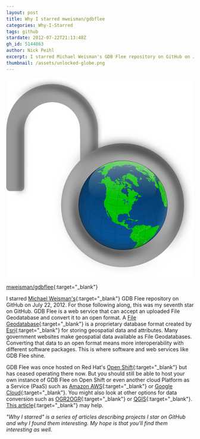 ```yaml
---
layout: post
title: Why I starred mweisman/gdbflee
categories: Why-I-Starred
tags: github
stardate: 2012-07-22T21:13:48Z
gh_id: 5144863
author: Nick Peihl
excerpt: I starred Michael Weisman's GDB Flee repository on GitHub on July 22, 2012. GDB Flee is a web service that can accept an uploaded File Geodatabase and convert it to an open format.
thumbnail: /assets/unlocked-globe.png
---
```


![Unlocked Globe](/assets/unlocked-globe.png)

[mweisman/gdbflee](https://github.com/mweisman/gdbflee){:target="_blank"}

I starred [Michael Weisman's](http://www.twitter.com/mweisman){:target="_blank"} GDB Flee repository on GitHub on July 22, 2012. For those following along, this was my seventh star on GitHub. GDB Flee is a web service that can accept an uploaded File Geodatabase and convert it to an open format. A [File Geodatabase](http://desktop.arcgis.com/en/arcmap/10.3/manage-data/administer-file-gdbs/file-geodatabases.htm){:target="_blank"} is a proprietary database format created by [Esri](http://esri.com){:target="_blank"} for storing geospatial data and attributes. Many government websites make geospatial data available as File Geodatabases. Converting that data to an open format means more interoperability with different software packages. This is where software and web services like GDB Flee shine.

GDB Flee was once hosted on Red Hat's [Open Shift](http://openshift.com){:target="_blank"} but has ceased operating there now. But you should still be able to host your own instance of GDB Flee on Open Shift or even another cloud Platform as a Service (PaaS) such as [Amazon AWS](http://aws.amazon.com){:target="_blank"} or [Google Cloud](https://cloud.google.com/){:target="_blank"}. You might also look at other options for data conversion such as [OGR2OGR](http://gdal.org/ogr2ogr.html){:target="_blank"} or [QGIS](http://qgis.org){:target="_blank"}. [This article](http://gis.ucla.edu/node/15){:target="_blank"} may help.

*"Why I starred" is a series of articles describing projects I star on GitHub and why I found them interesting. My hope is that you'll find them interesting as well.*
